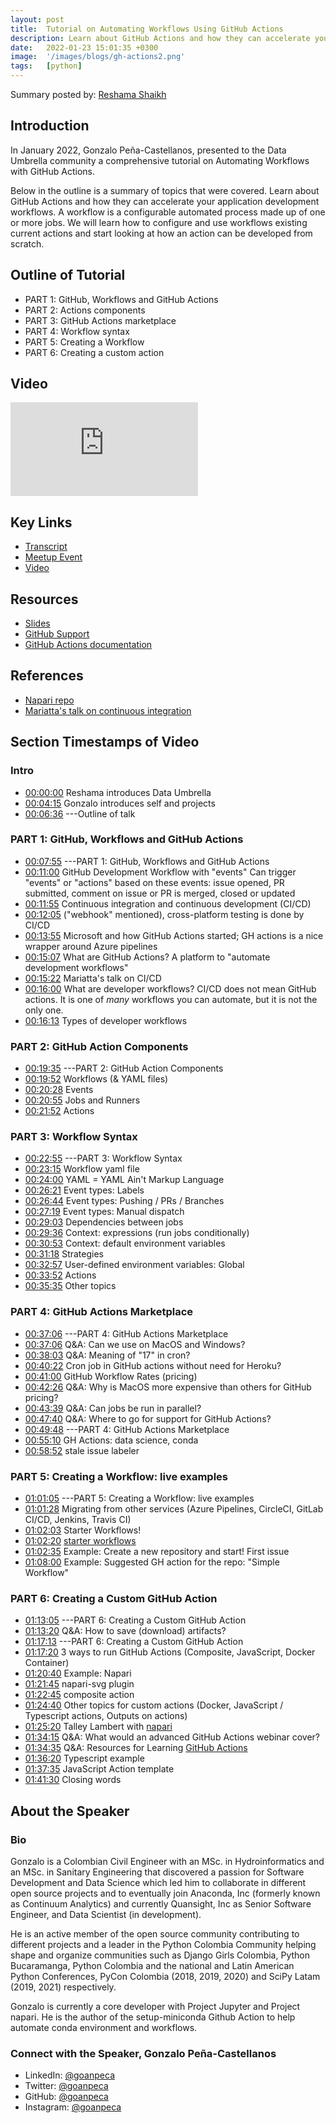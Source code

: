 ```yaml
---
layout: post
title:  Tutorial on Automating Workflows Using GitHub Actions
description: Learn about GitHub Actions and how they can accelerate your application development workflows.
date:   2022-01-23 15:01:35 +0300
image:  '/images/blogs/gh-actions2.png'
tags:   [python]
---
```


Summary posted by: [Reshama Shaikh](https://reshamas.github.io)

## Introduction

In January 2022, Gonzalo Peña-Castellanos, presented to the Data Umbrella community a comprehensive tutorial on Automating Workflows with GitHub Actions.  

Below in the outline is a summary of topics that were covered. Learn about GitHub Actions and how they can accelerate your application development workflows. A workflow is a configurable automated process made up of one or more jobs. We will learn how to configure and use workflows existing current actions and start looking at how an action can be developed from scratch.

## Outline of Tutorial
- PART 1: GitHub, Workflows and GitHub Actions
- PART 2: Actions components
- PART 3: GitHub Actions marketplace
- PART 4: Workflow syntax
- PART 5: Creating a Workflow
- PART 6: Creating a custom action

## Video
<p>
<iframe src="https://www.youtube.com/embed/d48WGkePFq0" loading="lazy" frameborder="0" allowfullscreen></iframe>
</p>



## Key Links
- [Transcript](https://github.com/data-umbrella/event-transcripts/blob/main/2022/42-gonzalo-github-actions.md)
- [Meetup Event](https://www.meetup.com/data-umbrella/events/282772806/)
- [Video](https://youtu.be/d48WGkePFq0)

## Resources
- [Slides](https://bit.ly/github-workflows)
- [GitHub Support](https://support.github.com)
- [GitHub Actions documentation](https://docs.github.com/en/actions)

## References
- [Napari repo](https://github.com/tlambert03/napari-plugin-action)
- [Mariatta's talk on continuous integration](https://youtu.be/vLBr_AfomUY)

## Section Timestamps of Video

### Intro
- [00:00:00](https://www.youtube.com/watch?v=d48WGkePFq0&t=0s) Reshama introduces Data Umbrella
- [00:04:15](https://www.youtube.com/watch?v=d48WGkePFq0&t=255s) Gonzalo introduces self and projects
- [00:06:36](https://www.youtube.com/watch?v=d48WGkePFq0&t=396s) ---Outline of talk  


### PART 1: GitHub, Workflows and GitHub Actions
- [00:07:55](https://www.youtube.com/watch?v=d48WGkePFq0&t=475s) ---PART 1: GitHub, Workflows and GitHub Actions
- [00:11:00](https://www.youtube.com/watch?v=d48WGkePFq0&t=660s) GitHub Development Workflow with "events"
Can trigger "events" or "actions" based on these events: issue opened, PR submitted, comment on issue or PR is merged, closed or updated
- [00:11:55](https://www.youtube.com/watch?v=d48WGkePFq0&t=715s) Continuous integration and continuous development (CI/CD)
- [00:12:05](https://www.youtube.com/watch?v=d48WGkePFq0&t=725s) ("webhook" mentioned), cross-platform testing is done by CI/CD  
- [00:13:55](https://www.youtube.com/watch?v=d48WGkePFq0&t=835s) Microsoft and how GitHub Actions started; GH actions is a nice wrapper around Azure pipelines   
- [00:15:07](https://www.youtube.com/watch?v=d48WGkePFq0&t=907s) What are GitHub Actions? A platform to "automate development workflows"  
- [00:15:22](https://www.youtube.com/watch?v=d48WGkePFq0&t=922s) Mariatta's talk on CI/CD  
- [00:16:00](https://www.youtube.com/watch?v=d48WGkePFq0&t=960s) What are developer workflows?  CI/CD does not mean GitHub actions. It is one of *many* workflows you can automate, but it is not the only one.
- [00:16:13](00:16:13) Types of developer workflows

### PART 2: GitHub Action Components 
- [00:19:35](https://www.youtube.com/watch?v=d48WGkePFq0&t=1175s) ---PART 2: GitHub Action Components  
- [00:19:52](https://www.youtube.com/watch?v=d48WGkePFq0&t=1192s) Workflows (& YAML files)   
- [00:20:28](https://www.youtube.com/watch?v=d48WGkePFq0&t=1228s) Events  
- [00:20:55](https://www.youtube.com/watch?v=d48WGkePFq0&t=1255s) Jobs and Runners  
- [00:21:52](https://www.youtube.com/watch?v=d48WGkePFq0&t=1312s) Actions  

### PART 3: Workflow Syntax
- [00:22:55](https://www.youtube.com/watch?v=d48WGkePFq0&t=1375s) ---PART 3: Workflow Syntax  
- [00:23:15](https://www.youtube.com/watch?v=d48WGkePFq0&t=1395s) Workflow yaml file 
- [00:24:00](https://www.youtube.com/watch?v=d48WGkePFq0&t=1440s) YAML = YAML Ain't Markup Language   
- [00:26:21](https://www.youtube.com/watch?v=d48WGkePFq0&t=1581s) Event types: Labels  
- [00:26:44](https://www.youtube.com/watch?v=d48WGkePFq0&t=1604s) Event types: Pushing / PRs / Branches  
- [00:27:19](https://www.youtube.com/watch?v=d48WGkePFq0&t=1639s) Event types: Manual dispatch  
- [00:29:03](https://www.youtube.com/watch?v=d48WGkePFq0&t=1743s) Dependencies between jobs  
- [00:29:36](https://www.youtube.com/watch?v=d48WGkePFq0&t=1776s) Context: expressions (run jobs conditionally)
- [00:30:53](https://www.youtube.com/watch?v=d48WGkePFq0&t=1853s) Context: default environment variables
- [00:31:18](https://www.youtube.com/watch?v=d48WGkePFq0&t=1878s) Strategies
- [00:32:57](https://www.youtube.com/watch?v=d48WGkePFq0&t=1977s) User-defined environment variables: Global
- [00:33:52](https://www.youtube.com/watch?v=d48WGkePFq0&t=2032s) Actions
- [00:35:35](https://www.youtube.com/watch?v=d48WGkePFq0&t=2135s) Other topics

### PART 4: GitHub Actions Marketplace
- [00:37:06](https://www.youtube.com/watch?v=d48WGkePFq0&t=2226s) ---PART 4: GitHub Actions Marketplace
- [00:37:06](https://www.youtube.com/watch?v=d48WGkePFq0&t=2226s) Q&A: Can we use on MacOS and Windows?
- [00:38:03](https://www.youtube.com/watch?v=d48WGkePFq0&t=2283s) Q&A: Meaning of "17" in cron?
- [00:40:22](https://www.youtube.com/watch?v=d48WGkePFq0&t=2422s) Cron job in GitHub actions without need for Heroku?
- [00:41:00](https://www.youtube.com/watch?v=d48WGkePFq0&t=2460s) GitHub Workflow Rates (pricing)
- [00:42:26](https://www.youtube.com/watch?v=d48WGkePFq0&t=2546s) Q&A: Why is MacOS more expensive than others for GitHub pricing?
- [00:43:39](https://www.youtube.com/watch?v=d48WGkePFq0&t=2619s) Q&A: Can jobs be run in parallel?
- [00:47:40](https://www.youtube.com/watch?v=d48WGkePFq0&t=2860s) Q&A: Where to go for support for GitHub Actions?
- [00:49:48](https://www.youtube.com/watch?v=d48WGkePFq0&t=2988s) ---PART 4: GitHub Actions Marketplace  
- [00:55:10](https://www.youtube.com/watch?v=d48WGkePFq0&t=3310s) GH Actions: data science, conda
- [00:58:52](https://www.youtube.com/watch?v=d48WGkePFq0&t=3532s) stale issue labeler

### PART 5: Creating a Workflow: live examples
- [01:01:05](https://www.youtube.com/watch?v=d48WGkePFq0&t=3665s) ---PART 5: Creating a Workflow: live examples
- [01:01:28](https://www.youtube.com/watch?v=d48WGkePFq0&t=3688s) Migrating from other services (Azure Pipelines, CircleCI, GitLab CI/CD, Jenkins, Travis CI)
- [01:02:03](https://www.youtube.com/watch?v=d48WGkePFq0&t=3723s) Starter Workflows!
- [01:02:20](https://www.youtube.com/watch?v=d48WGkePFq0&t=3740s) [starter workflows](https://github.com/actions/starter-workflows)
- [01:02:35](https://www.youtube.com/watch?v=d48WGkePFq0&t=3755s) Example: Create a new repository and start! First issue
- [01:08:00](01:08:00) Example: Suggested GH action for the repo: "Simple Workflow"

### PART 6: Creating a Custom GitHub Action
- [01:13:05](https://www.youtube.com/watch?v=d48WGkePFq0&t=4385s) ---PART 6: Creating a Custom GitHub Action
- [01:13:20](https://www.youtube.com/watch?v=d48WGkePFq0&t=4400s) Q&A: How to save (download) artifacts?
- [01:17:13](https://www.youtube.com/watch?v=d48WGkePFq0&t=4633s) ---PART 6: Creating a Custom GitHub Action
- [01:17:20](https://www.youtube.com/watch?v=d48WGkePFq0&t=4640s) 3 ways to run GitHub Actions (Composite, JavaScript, Docker Container)
- [01:20:40](https://www.youtube.com/watch?v=d48WGkePFq0&t=4840s) Example: Napari
- [01:21:45](https://www.youtube.com/watch?v=d48WGkePFq0&t=4905s) napari-svg plugin
- [01:22:45](https://www.youtube.com/watch?v=d48WGkePFq0&t=4965s) composite action
- [01:24:40](https://www.youtube.com/watch?v=d48WGkePFq0&t=5080s) Other topics for custom actions (Docker, JavaScript / Typescript actions, Outputs on actions)
- [01:25:20](https://www.youtube.com/watch?v=d48WGkePFq0&t=5120s) Talley Lambert with [napari](https://github.com/tlambert03/napari-plugin-action)
- [01:34:15](https://www.youtube.com/watch?v=d48WGkePFq0&t=5655s) Q&A: What would an advanced GitHub Actions webinar cover?
- [01:34:35](https://www.youtube.com/watch?v=d48WGkePFq0&t=5675s) Q&A: Resources for Learning [GitHub Actions](https://docs.github.com/en/actions)
- [01:36:20](https://www.youtube.com/watch?v=d48WGkePFq0&t=5780s) Typescript example
- [01:37:35](https://www.youtube.com/watch?v=d48WGkePFq0&t=5855s) JavaScript Action template
- [01:41:30](https://www.youtube.com/watch?v=d48WGkePFq0&t=6090s) Closing words  


## About the Speaker

### Bio
Gonzalo is a Colombian Civil Engineer with an MSc. in Hydroinformatics and an MSc. in Sanitary Engineering that discovered a passion for Software Development and Data Science which led him to collaborate in different open source projects and to eventually join Anaconda, Inc (formerly known as Continuum Analytics) and currently Quansight, Inc as Senior Software Engineer, and Data Scientist (in development). 

He is an active member of the open source community contributing to different projects and a leader in the Python Colombia Community helping shape and organize communities such as Django Girls Colombia, Python Bucaramanga, Python Colombia and the national and Latin American Python Conferences, PyCon Colombia (2018, 2019, 2020) and SciPy Latam (2019, 2021) respectively.

Gonzalo is currently a core developer with Project Jupyter and Project napari. He is the author of the setup-miniconda Github Action to help automate conda environment and workflows.

### Connect with the Speaker, Gonzalo Peña-Castellanos

- LinkedIn: [@goanpeca](https://www.linkedin.com/in/goanpeca)
- Twitter: [@goanpeca](https://twitter.com/goanpeca)
- GitHub: [@goanpeca](https://github.com/goanpeca)
- Instagram: [@goanpeca](https://www.instagram.com/goanpeca/?hl=en)
